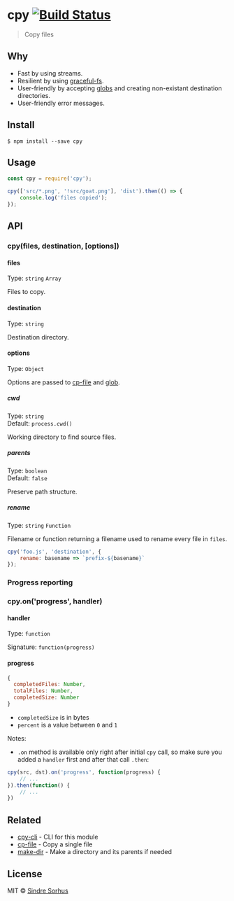 # cpy [![Build Status](https://travis-ci.org/sindresorhus/cpy.svg?branch=master)](https://travis-ci.org/sindresorhus/cpy)

> Copy files


## Why

- Fast by using streams.
- Resilient by using [graceful-fs](https://github.com/isaacs/node-graceful-fs).
- User-friendly by accepting [globs](https://github.com/sindresorhus/globby#globbing-patterns) and creating non-existant destination directories.
- User-friendly error messages.


## Install

```
$ npm install --save cpy
```


## Usage

```js
const cpy = require('cpy');

cpy(['src/*.png', '!src/goat.png'], 'dist').then(() => {
	console.log('files copied');
});
```


## API

### cpy(files, destination, [options])

#### files

Type: `string` `Array`

Files to copy.

#### destination

Type: `string`

Destination directory.

#### options

Type: `Object`

Options are passed to [cp-file](https://github.com/sindresorhus/cp-file#options) and [glob](https://github.com/isaacs/node-glob#options).

##### cwd

Type: `string`<br>
Default: `process.cwd()`

Working directory to find source files.

##### parents

Type: `boolean`<br>
Default: `false`

Preserve path structure.

##### rename

Type: `string` `Function`

Filename or function returning a filename used to rename every file in `files`.

```js
cpy('foo.js', 'destination', {
	rename: basename => `prefix-${basename}`
});
```

### Progress reporting

### cpy.on('progress', handler)
#### handler
Type: `function`

Signature: `function(progress)`

#### progress
```js
{
  completedFiles: Number,
  totalFiles: Number,
  completedSize: Number
}
```
- `completedSize` is in bytes
- `percent` is a value between `0` and `1`

Notes:
- `.on` method is available only right after initial `cpy` call, so make sure
you added a `handler` first and after that call `.then`:
```js
cpy(src, dst).on('progress', function(progress) {
	// ...
}).then(function() {
	// ...
})
```

## Related

- [cpy-cli](https://github.com/sindresorhus/cpy-cli) - CLI for this module
- [cp-file](https://github.com/sindresorhus/cp-file) - Copy a single file
- [make-dir](https://github.com/sindresorhus/make-dir) - Make a directory and its parents if needed


## License

MIT © [Sindre Sorhus](https://sindresorhus.com)

